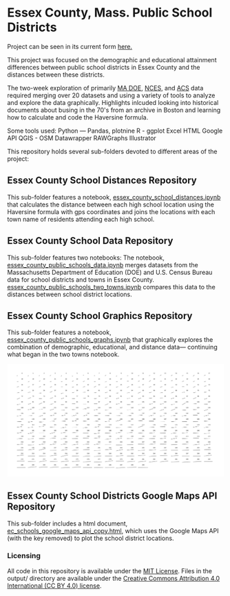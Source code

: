 # Essex County, Mass. Public School Districts

Project can be seen in its current form [here.](https://semerriam.github.io/pj_ec_schools.html)

This project was focused on the demographic and educational attainment differences between public school districts in Essex County and the distances between these districts.

The two-week exploration of primarily [MA DOE](https://profiles.doe.mass.edu/state_report/), [NCES](https://nces.ed.gov/ccd/schoolsearch/school_list.asp?Search=1&DistrictID=2506660/), and [ACS](https://www.census.gov/quickfacts/) data required merging over 20 datasets and using a variety of tools to analyze and explore the data graphically. Highlights inlcuded looking into historical documents about busing in the 70's from an archive in Boston and learning how to calculate and code the Haversine formula.

Some tools used:
Python — Pandas, plotnine
R - ggplot
Excel
HTML
Google API
QGIS - OSM 
Datawrapper
RAWGraphs
Illustrator


This repository holds several sub-folders devoted to different areas of the project:

## Essex County School Distances Repository
This sub-folder features a notebook, [essex_county_school_distances.ipynb](ec_school_distances/essex_county_school_distances.ipynb) that calculates the distance between each high school location using the Haversine formula with gps coordinates and joins the locations with each town name of residents attending each high school.

## Essex County School Data Repository
This sub-folder features two notebooks: The notebook, [essex_county_public_schools_data.ipynb](ec-school-data/essex_county_public_schools_data.ipynb) merges datasets from the Massachusetts Department of Education (DOE) and U.S. Census Bureau data for school districts and towns in Essex County. [essex_county_public_schools_two_towns.ipynb](ec-school-data/essex_county_public_schools_two_towns.ipynb) compares this data to the distances between school district locations. 

## Essex County School Graphics Repository
This sub-folder features a notebook, [essex_county_public_schools_graphs.ipynb](ec_school_graphics/essex_county_public_schools_graphs.ipynb) that graphically explores the combination of demographic, educational, and distance data— continuing what began in the two towns notebook. 

![essex-country-school-districts-combos.png](ec_school_graphics/essex-country-school-districts-combos.png)

## Essex County School Districts Google Maps API Repository
This sub-folder includes a html document, [ec_schools_google_maps_api_copy.html](ec-school-districts-google-maps-api/ec_schools_google_maps_api_copy.html), which uses the Google Maps API (with the key removed) to plot the school district locations.

### Licensing
All code in this repository is available under the [MIT License](https://opensource.org/licenses/MIT). Files in the output/ directory are available under the [Creative Commons Attribution 4.0 International (CC BY 4.0) license](https://creativecommons.org/licenses/by/4.0/).

